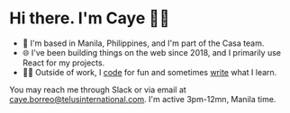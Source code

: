 # Hi there. I'm Caye 👋🏽
- 📌 I'm based in Manila, Philippines, and I'm part of the Casa team.
- 🌐 I've been building things on the web since 2018, and I primarily use React for my projects.
- 👩🏽 Outside of work, I [code](https://github.com/cayeborreo) for fun and sometimes [write](https://mcborreo.medium.com) what I learn.

You may reach me through Slack or via email at caye.borreo@telusinternational.com. I'm active 3pm-12mn, Manila time.

<!---
caye-telus/caye-telus is a ✨ special ✨ repository because its `README.md` (this file) appears on your GitHub profile.
You can click the Preview link to take a look at your changes.
--->
